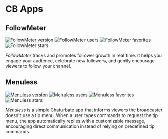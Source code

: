 # CB Apps

## FollowMeter

[![FollowMeter version][followmeter-version-badge]][followmeter-app-link] ![FollowMeter users][followmeter-users-badge] ![FollowMeter favorites][followmeter-favs-badge] ![FollowMeter stars][followmeter-stars-badge]

_FollowMeter_ tracks and promotes follower growth in real time. It helps you engage your audience, celebrate new followers, and gently encourage viewers to follow your channel.

[followmeter-version-badge]: https://img.shields.io/badge/dynamic/json?url=https%3A%2F%2Fdirectory-live.cb.dev%2Fapi%2Fapp%2F4fc060e7-0000-0000-0000-000000000000&query=latest.version&style=flat&label=version&color=brightgreen
[followmeter-users-badge]: https://img.shields.io/badge/dynamic/json?url=https%3A%2F%2Fdirectory-live.cb.dev%2Fapi%2Fapp%2F4fc060e7-0000-0000-0000-000000000000&query=currentUsers&style=flat&label=users&color=blue
[followmeter-stars-badge]: https://img.shields.io/badge/dynamic/json?url=https%3A%2F%2Fdirectory-live.cb.dev%2Fapi%2Fapp%2F4fc060e7-0000-0000-0000-000000000000%2Freviews&query=app.ratingAvg&suffix=%2F5&style=flat&label=stars&color=yellow
[followmeter-favs-badge]: https://img.shields.io/badge/dynamic/json?url=https%3A%2F%2Fdirectory-live.cb.dev%2Fapi%2Fapp%2F4fc060e7-0000-0000-0000-000000000000&query=numFavorites&style=flat&label=favorites&color=red

[followmeter-app-link]: https://chaturbate.com/v2apps/apps/4fc060e7-followmeter

## Menuless

[![Menuless version][menuless-version-badge]][menuless-app-link] ![Menuless users][menuless-users-badge] ![Menuless favorites][menuless-favs-badge] ![Menuless stars][menuless-stars-badge]

_Menuless_ is a simple Chaturbate app that informs viewers the broadcaster doesn't use a tip menu. When a user types commands to request the tip menu, the app automatically replies with a customizable message, encouraging direct communication instead of relying on predefined tip commands.

[menuless-version-badge]: https://img.shields.io/badge/dynamic/json?url=https%3A%2F%2Fdirectory-live.cb.dev%2Fapi%2Fapp%2F3341b550-0000-0000-0000-000000000000&query=latest.version&style=flat&label=version&color=brightgreen
[menuless-users-badge]: https://img.shields.io/badge/dynamic/json?url=https%3A%2F%2Fdirectory-live.cb.dev%2Fapi%2Fapp%2F3341b550-0000-0000-0000-000000000000&query=currentUsers&style=flat&label=users&color=blue
[menuless-stars-badge]: https://img.shields.io/badge/dynamic/json?url=https%3A%2F%2Fdirectory-live.cb.dev%2Fapi%2Fapp%2F3341b550-0000-0000-0000-000000000000%2Freviews&query=app.ratingAvg&suffix=%2F5&style=flat&label=stars&color=yellow
[menuless-favs-badge]: https://img.shields.io/badge/dynamic/json?url=https%3A%2F%2Fdirectory-live.cb.dev%2Fapi%2Fapp%2F3341b550-0000-0000-0000-000000000000&query=numFavorites&style=flat&label=favorites&color=red
[menuless-app-link]: https://chaturbate.com/v2apps/apps/3341b550-menuless
